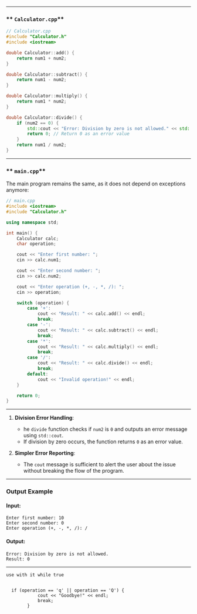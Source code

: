 

---

### ** `Calculator.cpp`**
```cpp
// Calculator.cpp
#include "Calculator.h"
#include <iostream>

double Calculator::add() {
    return num1 + num2;
}

double Calculator::subtract() {
    return num1 - num2;
}

double Calculator::multiply() {
    return num1 * num2;
}

double Calculator::divide() {
    if (num2 == 0) {
        std::cout << "Error: Division by zero is not allowed." << std::endl;
        return 0; // Return 0 as an error value
    }
    return num1 / num2;
}
```

---

### ** `main.cpp`**
The main program remains the same, as it does not depend on exceptions anymore:

```cpp
// main.cpp
#include <iostream>
#include "Calculator.h"

using namespace std;

int main() {
    Calculator calc;
    char operation;

    cout << "Enter first number: ";
    cin >> calc.num1;

    cout << "Enter second number: ";
    cin >> calc.num2;

    cout << "Enter operation (+, -, *, /): ";
    cin >> operation;

    switch (operation) {
        case '+':
            cout << "Result: " << calc.add() << endl;
            break;
        case '-':
            cout << "Result: " << calc.subtract() << endl;
            break;
        case '*':
            cout << "Result: " << calc.multiply() << endl;
            break;
        case '/':
            cout << "Result: " << calc.divide() << endl;
            break;
        default:
            cout << "Invalid operation!" << endl;
    }

    return 0;
}
```

---


1. **Division Error Handling**:
   - he `divide` function checks if `num2` is `0` and outputs an error message using `std::cout`.
   - If division by zero occurs, the function returns `0` as an error value.

2. **Simpler Error Reporting**:
   - The `cout` message is sufficient to alert the user about the issue without breaking the flow of the program.

---

### **Output Example**

#### Input:
```
Enter first number: 10
Enter second number: 0
Enter operation (+, -, *, /): /
```

#### Output:
```
Error: Division by zero is not allowed.
Result: 0
```

---


```
use with it while true


  if (operation == 'q' || operation == 'Q') {
            cout << "Goodbye!" << endl;
            break;
        }
```